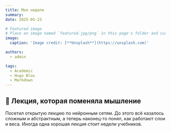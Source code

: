 ```yaml
---
title: Моя неделя
summary: 
date: 2025-05-23

# Featured image
# Place an image named `featured.jpg/png` in this page's folder and customize its options here.
image:
  caption: 'Image credit: [**Unsplash**](https://unsplash.com)'

authors:
  - admin

tags:
  - Academic
  - Hugo Blox
  - Markdown
---
```


## 🧠 Лекция, которая поменяла мышление

Посетил открытую лекцию по нейронным сетям. 
До этого всё казалось сложным и абстрактным, а теперь наконец-то понял, как работают слои и веса. 
Иногда одна хорошая лекция стоит недели учебников.

